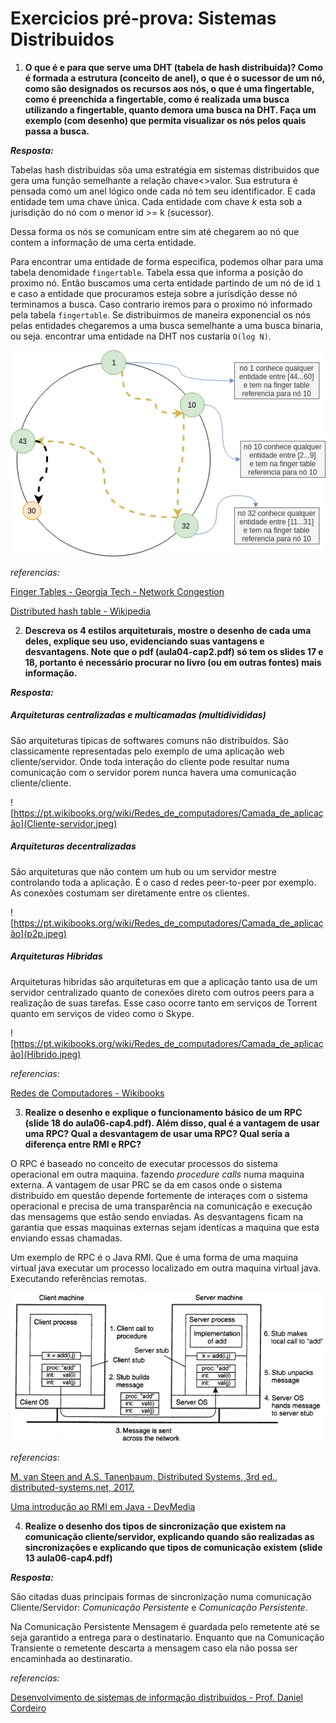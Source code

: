 # Exercicios pré-prova: Sistemas Distribuidos

1. __O que é e para que serve uma DHT (tabela de hash distribuída)? Como é formada a estrutura (conceito de anel), o que é o sucessor de um nó, como são designados os recursos aos nós, o que é uma fingertable, como é preenchida a fingertable, como é realizada uma busca utilizando a fingertable, quanto demora uma busca na DHT. Faça um exemplo (com desenho) que permita visualizar os nós pelos quais passa a busca.__

__*Resposta:*__ 

Tabelas hash distribuidas sõa uma estratégia em sistemas distribuidos que gera uma função semelhante a relação chave<>valor. Sua estrutura é pensada como um anel lógico onde cada nó tem seu identificador. E cada entidade tem uma chave única. Cada entidade com chave _k_ esta sob a jurisdição do nó com o menor id >= k (sucessor).

Dessa forma os nós se comunicam entre sim até chegarem ao nó que contem a informação de uma certa entidade.

Para encontrar uma entidade de forma especifica, podemos olhar para uma tabela denomidade ```fingertable```. Tabela essa que informa a posição do proximo nó. Então buscamos uma certa entidade partindo de um nó de id ```1``` e caso a entidade que procuramos esteja sobre a jurisdição desse nó terminamos a busca. Caso contrario iremos para o proximo nó informado pela tabela ```fingertable```. Se distribuirmos de maneira exponencial os nós pelas entidades chegaremos a uma busca semelhante a uma busca binaria, ou seja. encontrar uma entidade na DHT nos custaria ```O(log N)```.

![](dht.png)

_referencias:_

[Finger Tables - Georgia Tech - Network Congestion](https://www.youtube.com/watch?v=GOOXa2GkPws)

[Distributed hash table - Wikipedia](https://en.wikipedia.org/wiki/Distributed_hash_table)

2. __Descreva os 4 estilos arquiteturais, mostre o desenho de cada uma deles, explique seu uso, evidenciando suas vantagens e desvantagens. Note que o pdf (aula04-cap2.pdf) só tem os slides 17 e 18, portanto é necessário procurar no livro (ou em outras fontes) mais informação.__

__*Resposta:*__ 

##### Arquiteturas centralizadas e multicamadas (multidivididas)

São arquiteturas tipicas de softwares comuns não distribuidos. São classicamente representadas pelo exemplo de uma aplicação web cliente/servidor. Onde toda interação do cliente pode resultar numa comunicação com o servidor porem nunca havera uma comunicação cliente/cliente.

![https://pt.wikibooks.org/wiki/Redes_de_computadores/Camada_de_aplicação](Cliente-servidor.jpeg)


##### Arquiteturas decentralizadas

São arquiteturas que não contem um hub ou um servidor mestre controlando toda a aplicação. É o caso d redes peer-to-peer por exemplo. As conexões costumam ser diretamente entre os clientes.


![https://pt.wikibooks.org/wiki/Redes_de_computadores/Camada_de_aplicação](p2p.jpeg)


##### Arquiteturas Hibridas

Arquiteturas hibridas são arquiteturas em que a aplicação tanto usa de um servidor centralizado quanto de conexões direto com outros peers para a realização de suas tarefas. Esse caso ocorre tanto em serviços de Torrent quanto em serviços de video como o Skype.

![https://pt.wikibooks.org/wiki/Redes_de_computadores/Camada_de_aplicação](Híbrido.jpeg)

_referencias:_

[Redes de Computadores - Wikibooks](https://pt.wikibooks.org/wiki/Redes_de_computadores/Camada_de_aplicação)

3. __Realize o desenho e explique o funcionamento básico de um RPC (slide 18 do aula06-cap4.pdf). Além disso, qual é a vantagem de usar uma RPC? Qual a desvantagem de usar uma RPC? Qual seria a diferença entre RMI e RPC?__

O RPC é baseado no conceito de executar processos do sistema operacional em outra maquina. fazendo _procedure calls_ numa maquina externa. A vantagem de usar PRC se da em casos onde o sistema distribuido em questão depende fortemente de interaçes com o sistema operacional e precisa de uma transparência na comunicação e execução das mensagems que estão sendo enviadas. As desvantagens ficam na garantia que essas maquinas externas sejam identicas a maquina que esta enviando essas chamadas.

Um exemplo de RPC é o Java RMI. Que é uma forma de uma maquina virtual java executar um processo localizado em outra maquina virtual java. Executando referências remotas.

![](rpc.png)


_referencias:_

[M. van Steen and A.S. Tanenbaum, Distributed Systems, 3rd ed., distributed-systems.net, 2017.](https://www.distributed-systems.net)

[Uma introdução ao RMI em Java - DevMedia](https://www.devmedia.com.br/uma-introducao-ao-rmi-em-java/28681)


4. __Realize o desenho dos tipos de sincronização que existem na comunicação cliente/servidor, explicando quando são realizadas as sincronizações e explicando que tipos de comunicação existem (slide 13 aula06-cap4.pdf)__

__*Resposta:*__ 

São citadas duas principais formas de sincronização numa comunicação Cliente/Servidor: _Comunicação Persistente_ e _Comunicação Persistente_.

Na Comunicação Persistente Mensagem é guardada pelo remetente até se seja garantido a entrega para o destinatario. Enquanto que na Comunicação Transiente o remetente descarta a mensagem caso ela não possa ser encaminhada ao destinaratio.



_referencias:_

[Desenvolvimento de sistemas de informação distribuídos - Prof. Daniel Cordeiro](https://edisciplinas.usp.br/pluginfile.php/3314811/mod_resource/content/1/aula-7.pdf)

